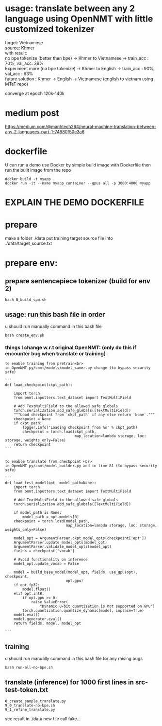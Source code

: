 # usage: translate between any 2 language using OpenNMT with little customized tokenizer
target: Vietnamese<br>
source: Khmer <br>
with result: <br>
no bpe tokenize (better than bpe) -> Khmer to Vietnamese -> train_acc : 70%, val_acc: 39% <br>
Experiment more (no bpe tokenize) -> Khmer to English -> train_acc : 90%, val_acc : 63% <br>
future solution : Khmer -> English -> Vietnamese (english to vietnam using MTeT repo)

converge at epoch 120k-140k
# medium post
https://medium.com/@manhtech264/neural-machine-translation-between-any-2-languages-part-1-74980f50e3a6

# dockerfile
U can run a demo use Docker by simple build image with Dockerfile then run the built image 
from the repo
```
docker build -t myapp .    
docker run -it --name myapp_container --gpus all -p 3000:4000 myapp
```

# EXPLAIN THE DEMO DOCKERFILE
# prepare 
make a folder ./data
put training target source file into ./data/target_source.txt 

# prepare env:
## prepare sentencepiece tokenizer (build for env 2)
```
bash 0_build_spm.sh
```
## usage: run this bash file in order
u should run manually command in this bash file 
```
bash create_env.sh
```
### things I change w.r.t original OpenNMT: (only do this if encounter bug when translate or training)
    to enable training from pretrain<br>
    in OpenNMT-py/onmt/models/model_saver.py change (to bypass security safe)

    ```
    def load_checkpoint(ckpt_path):

        import torch
        from onmt.inputters.text_dataset import TextMultiField

        # Add TextMultiField to the allowed safe globals
        torch.serialization.add_safe_globals([TextMultiField])
        """Load checkpoint from `ckpt_path` if any else return `None`."""
        checkpoint = None
        if ckpt_path:
            logger.info('Loading checkpoint from %s' % ckpt_path)
            checkpoint = torch.load(ckpt_path,
                                    map_location=lambda storage, loc: storage, weights_only=False)
        return checkpoint
    ```


    to enable translate from checkpoint <br>
    in OpenNMT-py/onmt/model_builder.py add in line 81 (to bypass security safe)

    ```
    def load_test_model(opt, model_path=None):
        import torch
        from onmt.inputters.text_dataset import TextMultiField

        # Add TextMultiField to the allowed safe globals
        torch.serialization.add_safe_globals([TextMultiField])

        if model_path is None:
            model_path = opt.models[0]
        checkpoint = torch.load(model_path,
                                map_location=lambda storage, loc: storage, weights_only=False)
                                
        model_opt = ArgumentParser.ckpt_model_opts(checkpoint['opt'])
        ArgumentParser.update_model_opts(model_opt)
        ArgumentParser.validate_model_opts(model_opt)
        fields = checkpoint['vocab']

        # Avoid functionality on inference
        model_opt.update_vocab = False

        model = build_base_model(model_opt, fields, use_gpu(opt), checkpoint,
                                opt.gpu)
        if opt.fp32:
            model.float()
        elif opt.int8:
            if opt.gpu >= 0:
                raise ValueError(
                    "Dynamic 8-bit quantization is not supported on GPU")
            torch.quantization.quantize_dynamic(model, inplace=True)
        model.eval()
        model.generator.eval()
        return fields, model, model_opt

    ```


## training
u should run manually command in this bash file for any raising bugs
```
bash run-all-no-bpe.sh
```

## translate (inference) for 1000 first lines in src-test-token.txt
```
8_create_sample_translate.py
9_0_translate-no-bpe.sh
9_1_refine_translate.py
```
see result in ./data new file call fake...
